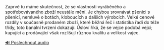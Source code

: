 <speak>
<prosody rate="95%">
<emphasis level="strong">Zaprvé tu máme skutečnost, že se vlastnosti vyráběného a spotřebovávaného zboží neustále mění.</emphasis> <break time="0.3s"/> <emphasis level="moderate">Je chybou srovnávat pšenici s pšenicí, nemluvě o botách, kloboucích a dalších výrobcích.</emphasis> <break time="0.2s"/> <emphasis level="strong">Velké cenové rozdíly v současně prodaném zboží, které běžná řeč i statistika řadí do téže třídy, toto banální tvrzení dokazují.</emphasis> <break time="0.3s"/> <prosody rate="90%">Úsloví říká, že se vejce podobá vejci;</prosody> <break time="0.2s"/> <emphasis level="moderate">kupující a prodávající však rozlišují různou kvalitu a velikost vajec.</emphasis>
</prosody>
</speak>

[🔊 Poslechnout audio](/data/7-paragraphs/audio/chapter_43/para_006-Zaprv-tu-mme-skutenost-e-se-vlastnosti-vyrb.mp3) 